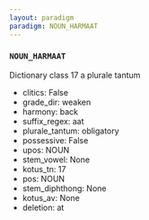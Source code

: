 ```yaml
---
layout: paradigm
paradigm: NOUN_HARMAAT
---
```

### ` NOUN_HARMAAT `

Dictionary class 17 a plurale tantum
* clitics: False
* grade_dir: weaken
* harmony: back
* suffix_regex: aat
* plurale_tantum: obligatory
* possessive: False
* upos: NOUN
* stem_vowel: None
* kotus_tn: 17
* pos: NOUN
* stem_diphthong: None
* kotus_av: None
* deletion: at
